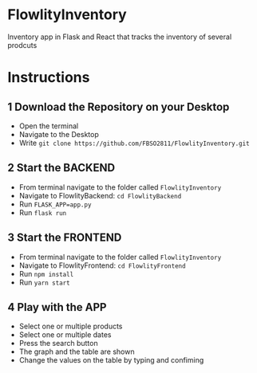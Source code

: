# FlowlityInventory
Inventory app in Flask and React that tracks the inventory of several prodcuts

# Instructions

## 1 Download the Repository on your Desktop

- Open the terminal
- Navigate to the Desktop
- Write `git clone https://github.com/FBSO2811/FlowlityInventory.git`


## 2 Start the BACKEND

- From terminal navigate to the folder called `FlowlityInventory`
- Navigate to FlowlityBackend: `cd FlowlityBackend`
- Run `FLASK_APP=app.py`
- Run `flask run`

## 3 Start the FRONTEND

- From terminal navigate to the folder called `FlowlityInventory`
- Navigate to FlowlityFrontend: `cd FlowlityFrontend`
- Run `npm install`
- Run `yarn start`

## 4 Play with the APP

- Select one or multiple products
- Select one or multiple dates
- Press the search button
- The graph and the table are shown
- Change the values on the table by typing and confiming


